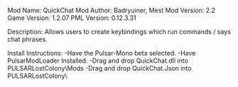 Mod Name: QuickChat
Mod Author: Badryuiner, Mest
Mod Version: 2.2
Game Version: 1.2.07
PML Version: 0.12.3.31
 
Description:
Allows users to create keybindings which run commands / says chat phrases.


Install Instructions:
-Have the Pulsar-Mono beta selected.
-Have PulsarModLoader Installed.
-Drag and drop QuickChat.dll into PULSARLostColony\Mods
-Drag and drop QuickChat.Json into PULSARLostColony\

